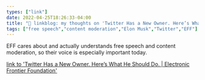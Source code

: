 ```yaml
---
types: ["link"]
date: 2022-04-25T18:26:33-04:00
title: "🔗 linkblog: my thoughts on 'Twitter Has a New Owner. Here’s What He Should Do. | Electronic Frontier Foundation'"
tags: ["free speech","content moderation","Elon Musk","Twitter","EFF"]
---
```

EFF cares about and actually understands free speech and content moderation, so their voice is especially important today.
 
[link to 'Twitter Has a New Owner. Here’s What He Should Do. | Electronic Frontier Foundation'](https://www.eff.org/deeplinks/2022/04/twitter-has-new-owner-heres-what-he-should-do)
